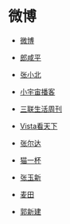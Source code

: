 # 微博


<div id = "首"></div>
<script src = "../js/首.js"></script>


* [微博](https://m.weibo.cn/)


* [郎咸平](https://m.weibo.cn/u/1684388950)
* [张小北](https://m.weibo.cn/u/1495476261)
* [小宇宙播客](https://m.weibo.cn/u/7340566849)


* [三联生活周刊](https://m.weibo.cn/u/1191965271)
* [Vista看天下](https://m.weibo.cn/u/1323527941)


* [张尔达](https://m.weibo.cn/u/7135480066)
* [猫一杯](https://m.weibo.cn/u/1725936400)
* [张玉新](https://m.weibo.cn/u/1188742767)


* [麦田](https://m.weibo.cn/u/1454037911)
* [郭新建](https://m.weibo.cn/u/5243509390)
